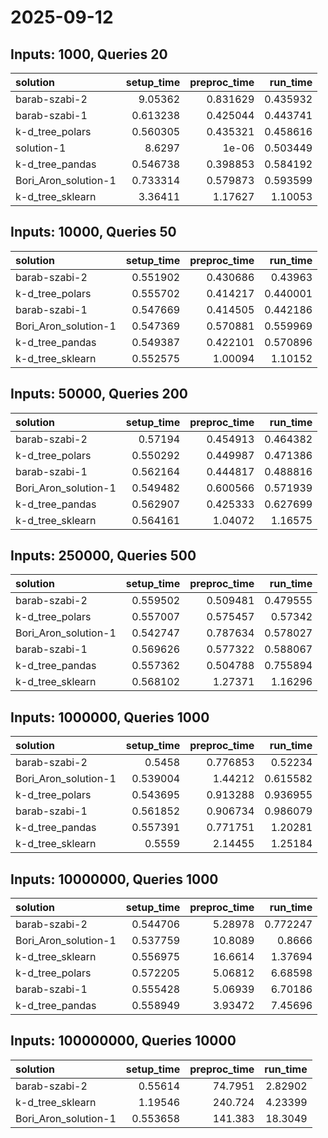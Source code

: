 # 2025-09-12

## Inputs: 1000, Queries 20

| solution             |   setup_time |   preproc_time |   run_time |
|:---------------------|-------------:|---------------:|-----------:|
| barab-szabi-2        |     9.05362  |       0.831629 |   0.435932 |
| barab-szabi-1        |     0.613238 |       0.425044 |   0.443741 |
| k-d_tree_polars      |     0.560305 |       0.435321 |   0.458616 |
| solution-1           |     8.6297   |       1e-06    |   0.503449 |
| k-d_tree_pandas      |     0.546738 |       0.398853 |   0.584192 |
| Bori_Aron_solution-1 |     0.733314 |       0.579873 |   0.593599 |
| k-d_tree_sklearn     |     3.36411  |       1.17627  |   1.10053  |

## Inputs: 10000, Queries 50

| solution             |   setup_time |   preproc_time |   run_time |
|:---------------------|-------------:|---------------:|-----------:|
| barab-szabi-2        |     0.551902 |       0.430686 |   0.43963  |
| k-d_tree_polars      |     0.555702 |       0.414217 |   0.440001 |
| barab-szabi-1        |     0.547669 |       0.414505 |   0.442186 |
| Bori_Aron_solution-1 |     0.547369 |       0.570881 |   0.559969 |
| k-d_tree_pandas      |     0.549387 |       0.422101 |   0.570896 |
| k-d_tree_sklearn     |     0.552575 |       1.00094  |   1.10152  |

## Inputs: 50000, Queries 200

| solution             |   setup_time |   preproc_time |   run_time |
|:---------------------|-------------:|---------------:|-----------:|
| barab-szabi-2        |     0.57194  |       0.454913 |   0.464382 |
| k-d_tree_polars      |     0.550292 |       0.449987 |   0.471386 |
| barab-szabi-1        |     0.562164 |       0.444817 |   0.488816 |
| Bori_Aron_solution-1 |     0.549482 |       0.600566 |   0.571939 |
| k-d_tree_pandas      |     0.562907 |       0.425333 |   0.627699 |
| k-d_tree_sklearn     |     0.564161 |       1.04072  |   1.16575  |

## Inputs: 250000, Queries 500

| solution             |   setup_time |   preproc_time |   run_time |
|:---------------------|-------------:|---------------:|-----------:|
| barab-szabi-2        |     0.559502 |       0.509481 |   0.479555 |
| k-d_tree_polars      |     0.557007 |       0.575457 |   0.57342  |
| Bori_Aron_solution-1 |     0.542747 |       0.787634 |   0.578027 |
| barab-szabi-1        |     0.569626 |       0.577322 |   0.588067 |
| k-d_tree_pandas      |     0.557362 |       0.504788 |   0.755894 |
| k-d_tree_sklearn     |     0.568102 |       1.27371  |   1.16296  |

## Inputs: 1000000, Queries 1000

| solution             |   setup_time |   preproc_time |   run_time |
|:---------------------|-------------:|---------------:|-----------:|
| barab-szabi-2        |     0.5458   |       0.776853 |   0.52234  |
| Bori_Aron_solution-1 |     0.539004 |       1.44212  |   0.615582 |
| k-d_tree_polars      |     0.543695 |       0.913288 |   0.936955 |
| barab-szabi-1        |     0.561852 |       0.906734 |   0.986079 |
| k-d_tree_pandas      |     0.557391 |       0.771751 |   1.20281  |
| k-d_tree_sklearn     |     0.5559   |       2.14455  |   1.25184  |

## Inputs: 10000000, Queries 1000

| solution             |   setup_time |   preproc_time |   run_time |
|:---------------------|-------------:|---------------:|-----------:|
| barab-szabi-2        |     0.544706 |        5.28978 |   0.772247 |
| Bori_Aron_solution-1 |     0.537759 |       10.8089  |   0.8666   |
| k-d_tree_sklearn     |     0.556975 |       16.6614  |   1.37694  |
| k-d_tree_polars      |     0.572205 |        5.06812 |   6.68598  |
| barab-szabi-1        |     0.555428 |        5.06939 |   6.70186  |
| k-d_tree_pandas      |     0.558949 |        3.93472 |   7.45696  |

## Inputs: 100000000, Queries 10000

| solution             |   setup_time |   preproc_time |   run_time |
|:---------------------|-------------:|---------------:|-----------:|
| barab-szabi-2        |     0.55614  |        74.7951 |    2.82902 |
| k-d_tree_sklearn     |     1.19546  |       240.724  |    4.23399 |
| Bori_Aron_solution-1 |     0.553658 |       141.383  |   18.3049  |